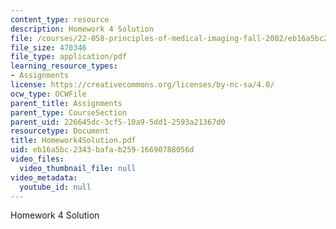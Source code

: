 ```yaml
---
content_type: resource
description: Homework 4 Solution
file: /courses/22-058-principles-of-medical-imaging-fall-2002/eb16a5bc2343bafab25916690788056d_Homework4Solution.pdf
file_size: 470346
file_type: application/pdf
learning_resource_types:
- Assignments
license: https://creativecommons.org/licenses/by-nc-sa/4.0/
ocw_type: OCWFile
parent_title: Assignments
parent_type: CourseSection
parent_uid: 226645dc-3cf5-10a9-5dd1-2593a21367d0
resourcetype: Document
title: Homework4Solution.pdf
uid: eb16a5bc-2343-bafa-b259-16690788056d
video_files:
  video_thumbnail_file: null
video_metadata:
  youtube_id: null
---
```

Homework 4 Solution